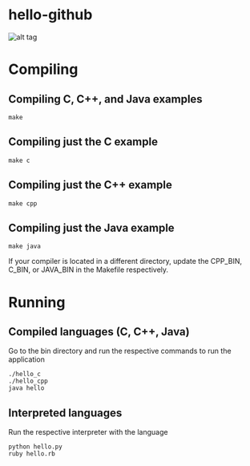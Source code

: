 hello-github
============

![alt tag](https://raw.github.com/luke-ho/hello-github/master/hello_github.png)

Compiling
============

Compiling C, C++, and Java examples
-------------------------
    make

Compiling just the C example
-------------------------
    make c

Compiling just the C++ example
-------------------------
    make cpp

Compiling just the Java example
-------------------------
    make java

If your compiler is located in a different directory, update the CPP_BIN, C_BIN, or JAVA_BIN in the Makefile respectively.

Running 
============

Compiled languages (C, C++, Java)
-------------------------
Go to the bin directory and run the respective commands to run the application

    ./hello_c
    ./hello_cpp
    java hello

Interpreted languages
-------------------------
Run the respective interpreter with the language

    python hello.py
    ruby hello.rb


